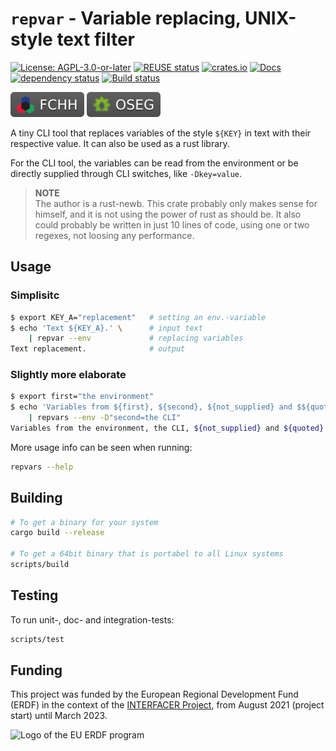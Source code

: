 <!--
SPDX-FileCopyrightText: 2021-2023 Robin Vobruba <hoijui.quaero@gmail.com>

SPDX-License-Identifier: CC0-1.0
-->

# `repvar` - Variable replacing, UNIX-style text filter

[![License: AGPL-3.0-or-later](
    https://img.shields.io/badge/License-AGPL%203.0+-blue.svg)](
    https://www.gnu.org/licenses/agpl-3.0.html)
[![REUSE status](
    https://api.reuse.software/badge/github.com/hoijui/repvar)](
    https://api.reuse.software/info/github.com/hoijui/repvar)
[![crates.io](
    https://img.shields.io/crates/v/repvar.svg)](
    https://crates.io/crates/repvar)
[![Docs](
    https://docs.rs/repvar/badge.svg)](
    https://docs.rs/repvar)
[![dependency status](
    https://deps.rs/repo/github/hoijui/repvar/status.svg)](
    https://deps.rs/repo/github/hoijui/repvar)
[![Build status](
    https://github.com/hoijui/repvar/workflows/build/badge.svg)](
    https://github.com/hoijui/repvar/actions)

[![In cooperation with FabCity Hamburg](
    https://raw.githubusercontent.com/osegermany/tiny-files/master/res/media/img/badge-fchh.svg)](
    https://fabcity.hamburg)
[![In cooperation with Open Source Ecology Germany](
    https://raw.githubusercontent.com/osegermany/tiny-files/master/res/media/img/badge-oseg.svg)](
    https://opensourceecology.de)

A tiny CLI tool that replaces variables of the style `${KEY}`
in text with their respective value.
It can also be used as a rust library.

For the CLI tool,
the variables can be read from the environment
or be directly supplied through CLI switches,
like `-Dkey=value`.

> **NOTE** \
> The author is a rust-newb.
> This crate probably only makes sense for himself,
> and it is not using the power of rust as should be.
> It also could probably be written in just 10 lines of code,
> using one or two regexes, not loosing any performance.

## Usage

### Simplisitc

```bash
$ export KEY_A="replacement"   # setting an env.-variable
$ echo 'Text ${KEY_A}.' \      # input text
    | repvar --env             # replacing variables
Text replacement.              # output
```

### Slightly more elaborate

```bash
$ export first="the environment"
$ echo 'Variables from ${first}, ${second}, ${not_supplied} and $${quoted}.' \
    | repvars --env -D"second=the CLI"
Variables from the environment, the CLI, ${not_supplied} and ${quoted}.
```

More usage info can be seen when running:

```bash
repvars --help
```

## Building

```bash
# To get a binary for your system
cargo build --release

# To get a 64bit binary that is portabel to all Linux systems
scripts/build
```

## Testing

To run unit-, doc- and integration-tests:

```bash
scripts/test
```

## Funding

This project was funded by the European Regional Development Fund (ERDF)
in the context of the [INTERFACER Project](https://www.interfacerproject.eu/),
from August 2021 (project start)
until March 2023.

![Logo of the EU ERDF program](
    https://cloud.fabcity.hamburg/s/TopenKEHkWJ8j5P/download/logo-eu-erdf.png)

